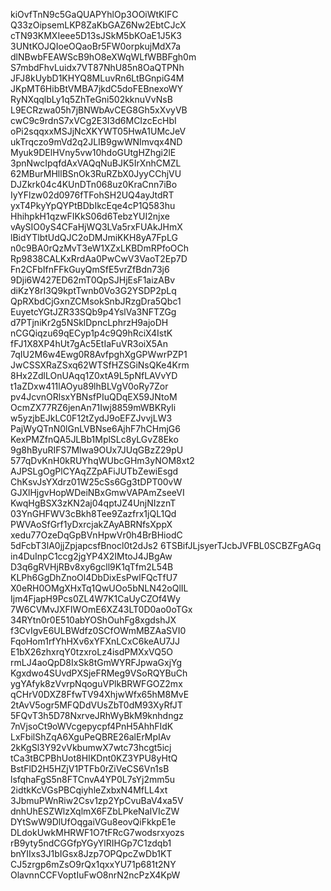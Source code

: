 kiOvfTnN9c5GaQUAPYhlOp3OOiWtKlFC
Q33zOipsemLKP8ZaKbGAZ6Nw2EbtCJcX
cTN93KMXIeee5D13sJSkM5bKOaE1J5K3
3UNtKOJQIoeOQaoBr5FW0orpkujMdX7a
dlNBwbFEAWScB9hO8eXWqWLfWBBFgh0m
S7mbdFhvLuidx7VT87NhU85n8OaQTPNh
JFJ8kUybD1KHYQ8MLuvRn6LtBGnpiG4M
JKpMT6HibBtVMBA7jkdC5doFEBnexoWY
RyNXqqlbLy1q5ZhTeGni502kknuVvNsB
L9ECRzwa05h7jBNWbAvCEG8Gh5xXvyVB
cwC9c9rdnS7xVCg2E3I3d6MCIzcEcHbI
oPi2sqqxxMSJjNcXKYWT05HwA1UMcJeV
ukTrqczo9mVd2q2JLIB9gwWNImvqx4ND
Myuk9DElHVny5vw10hdoGUtgHZhgi2lE
3pnNwcIpqfdAxVAQqNuBJK5IrXnhCMZL
62MBurMHllBSnOk3RuRZbX0JyyCChjVU
DJZkrk04c4KUnDTn068uz0KraCnn7iBo
IyYFlzw02d0976fTFohSH2UQ4ayJtdRT
yxT4PkyYpQYPtBDbIkcEqe4cP1Q583hu
HhihpkH1qzwFIKkS06d6TebzYUI2njxe
vAySIO0yS4CFaHjWQ3LVa5rxFUAkJHmX
lBidYTlbtUdQJC2oDMJmiKKH8yA7FpLG
n0c9BA0rQzMvT3eW1XZxLKBDmRPfoOCh
Rp9838CALKxRrdAa0PwCwV3VaoT2Ep7D
Fn2CFbIfnFFkGuyQmSfE5vrZfBdn73j6
9Dji6W427ED62mT0QpSJHjEsF1aizABv
diKzY8rl3Q9kptTwnb0Vo3G2YSDP2pLq
QpRXbdCjGxnZCMsokSnbJRzgDra5Qbc1
EuyetcYGtJZR33SQb9p4YslVa3NFTZGg
d7PTjniKr2g5NSklDpncLphrzH9ajoDH
nCGQiqzu69qECyp1p4c9Q9hRciX4IstK
fFJ1X8XP4hUt7gAc5EtIaFuVR3oiX5An
7qIU2M6w4Ewg0R8AvfpghXgGPWwrPZP1
JwCSSXRaZSxq62WTSfHZSGiNsQKe4Krm
8Hx2ZdlLOnUAqq1Z0xtA9L5pNfLAVvYD
t1aZDxw411lAOyu89lhBLVgV0oRy7Zor
pv4JcvnORlsxYBNsfPIuQDqEX59JNtoM
OcmZX77RZ6jenAn71Iwj8859mWBKRyIi
w5yzjbEJkLC0F12tZydJ9oEFZJvvjLW3
PajWyQTnN0lGnLVBNse6AjhF7hCHmjG6
KexPMZfnQA5JLBb1MplSLc8yLGvZ8Eko
9g8hByuRIFS7Mlwa9OUx7JUqGBzZ29pU
577qDvKnH0kRUYhqWUbcGHm3yNOM8xt2
AJPSLgOgPlCYAqZZpAFiJUTbZewiEsgd
ChKsvJsYXdrz01W25cSs6Gg3tDPT00vW
GJXlHjgvHopWDeiNBxGmwVAPAmZseeVI
KwqHgBSX3zKN2aj04qptJZ4UnjNIzznT
03YnGHFWV3cBkh8Tee9Zazfrx1jQL1Qd
PWVAoSfGrf1yDxrcjakZAyABRNfsXppX
xedu77OzeDqGpBVnHpwVr0h4BrBHiodC
5dFcbT3lA0jjZpjapcsfBnocl0t2dJs2
6TSBifJLjsyerTJcbJVFBL0SCBZFgAGq
in4DuInpC1ccg2jgYP4X2IMtoJ4JBgAw
D3q6gRVHjRBv8xy6gcll9K1qTfm2L54B
KLPh6GgDhZnoOl4DbDixEsPwlFQcTfU7
X0eRH0OMgXHxTq1QwUOo5bNLN42oQlIL
Ijm4FjapH9Pcs0ZL4W7K1CaUyCZOf4Wy
7W6CVMvJXFIWOmE6XZ43LT0D0ao0oTGx
34RYtn0r0E510abYOShOuhFg8xgdshJX
f3CvIgvE6ULBWdfz0SCfOWmMBZAaSVI0
FqoHom1rfYhHXv6xYFXnLCxC6keAU7JJ
E1bX26zhxrqY0tzxroLz4isdPMXxVQ5O
rmLJ4aoQpD8IxSk8tGmWYRFJpwaGxjYg
Kgxdwo4SUvdPXSjeFRMeg9VSoRQYBuCh
ygYAfyk8zVvrpNqoguVPlkBRWFGOZ2mx
qCHrV0DXZ8FfwTV94XhjwWfx65hM8MvE
2tAvV5ogr5MFQDdVUsZbT0dM93XyRfJT
5FQvT3h5D78NxrveJRhWyBkM9knhdngz
7nVjsoCt9oWVcgepycpf4PnH5AhhFIdK
LxFbilShZqA6XguPeQBRE26alErMpIAv
2kKgSl3Y92vVkbumwX7wtc73hcgt5icj
tCa3tBCPBhUot8HIKDnt0KZ3YPU8yHtQ
BstFlD2H5HZjV1PTFb0rZiVeCS6Vn1sB
lsfqhaFgS5n8FTCnvA4YP0L7sYj2mm5u
2idtkKcVGsPBCqiyhleZxbxN4MfLL4xt
3JbmuPWnRiw2Csv1zp2YpCvuBaV4xa5V
dnhUhESZWlzXqlmX6FZbLPkeNaIVIcZW
DYtSwW9DlUfOqgaiVGu8eovQiFkkpE1e
DLdokUwkMHRWF1O7tFRcG7wodsrxyozs
rB9yty5ndCGGfpYGyYlRIHGp7C1zdqb1
bnYIIxs3J1bIGsx8Jzp7OPQpcZwDb1KT
CJ5zrgp6mZsO9rQx1qxxYU71p681t2NY
OlavnnCCFVoptIuFwO8nrN2ncPzX4KpW
